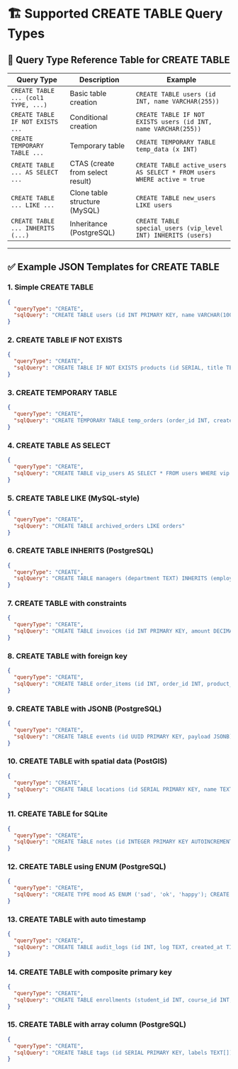 # 🏗️ Supported CREATE TABLE Query Types

## 🧾 Query Type Reference Table for CREATE TABLE

| Query Type                               | Description                             | Example |
|------------------------------------------|-----------------------------------------|---------|
| `CREATE TABLE ... (col1 TYPE, ...)`      | Basic table creation                    | `CREATE TABLE users (id INT, name VARCHAR(255))` |
| `CREATE TABLE IF NOT EXISTS ...`         | Conditional creation                    | `CREATE TABLE IF NOT EXISTS users (id INT, name VARCHAR(255))` |
| `CREATE TEMPORARY TABLE ...`             | Temporary table                         | `CREATE TEMPORARY TABLE temp_data (x INT)` |
| `CREATE TABLE ... AS SELECT ...`         | CTAS (create from select result)        | `CREATE TABLE active_users AS SELECT * FROM users WHERE active = true` |
| `CREATE TABLE ... LIKE ...`              | Clone table structure (MySQL)           | `CREATE TABLE new_users LIKE users` |
| `CREATE TABLE ... INHERITS (...)`        | Inheritance (PostgreSQL)                | `CREATE TABLE special_users (vip_level INT) INHERITS (users)` |

---

## ✅ Example JSON Templates for CREATE TABLE

### 1. Simple CREATE TABLE
```json
{
  "queryType": "CREATE",
  "sqlQuery": "CREATE TABLE users (id INT PRIMARY KEY, name VARCHAR(100), email VARCHAR(255))"
}
```

### 2. CREATE TABLE IF NOT EXISTS
```json
{
  "queryType": "CREATE",
  "sqlQuery": "CREATE TABLE IF NOT EXISTS products (id SERIAL, title TEXT, price DECIMAL(10,2))"
}
```

### 3. CREATE TEMPORARY TABLE
```json
{
  "queryType": "CREATE",
  "sqlQuery": "CREATE TEMPORARY TABLE temp_orders (order_id INT, created_at TIMESTAMP)"
}
```

### 4. CREATE TABLE AS SELECT
```json
{
  "queryType": "CREATE",
  "sqlQuery": "CREATE TABLE vip_users AS SELECT * FROM users WHERE vip = true"
}
```

### 5. CREATE TABLE LIKE (MySQL-style)
```json
{
  "queryType": "CREATE",
  "sqlQuery": "CREATE TABLE archived_orders LIKE orders"
}
```

### 6. CREATE TABLE INHERITS (PostgreSQL)
```json
{
  "queryType": "CREATE",
  "sqlQuery": "CREATE TABLE managers (department TEXT) INHERITS (employees)"
}
```

### 7. CREATE TABLE with constraints
```json
{
  "queryType": "CREATE",
  "sqlQuery": "CREATE TABLE invoices (id INT PRIMARY KEY, amount DECIMAL, created_at DATE, CONSTRAINT chk_amount CHECK (amount > 0))"
}
```

### 8. CREATE TABLE with foreign key
```json
{
  "queryType": "CREATE",
  "sqlQuery": "CREATE TABLE order_items (id INT, order_id INT, product_id INT, FOREIGN KEY (order_id) REFERENCES orders(id))"
}
```

### 9. CREATE TABLE with JSONB (PostgreSQL)
```json
{
  "queryType": "CREATE",
  "sqlQuery": "CREATE TABLE events (id UUID PRIMARY KEY, payload JSONB)"
}
```

### 10. CREATE TABLE with spatial data (PostGIS)
```json
{
  "queryType": "CREATE",
  "sqlQuery": "CREATE TABLE locations (id SERIAL PRIMARY KEY, name TEXT, geom GEOMETRY(Point, 4326))"
}
```

### 11. CREATE TABLE for SQLite
```json
{
  "queryType": "CREATE",
  "sqlQuery": "CREATE TABLE notes (id INTEGER PRIMARY KEY AUTOINCREMENT, content TEXT)"
}
```

### 12. CREATE TABLE using ENUM (PostgreSQL)
```json
{
  "queryType": "CREATE",
  "sqlQuery": "CREATE TYPE mood AS ENUM ('sad', 'ok', 'happy'); CREATE TABLE feelings (id INT, current_mood mood)"
}
```

### 13. CREATE TABLE with auto timestamp
```json
{
  "queryType": "CREATE",
  "sqlQuery": "CREATE TABLE audit_logs (id INT, log TEXT, created_at TIMESTAMP DEFAULT CURRENT_TIMESTAMP)"
}
```

### 14. CREATE TABLE with composite primary key
```json
{
  "queryType": "CREATE",
  "sqlQuery": "CREATE TABLE enrollments (student_id INT, course_id INT, PRIMARY KEY (student_id, course_id))"
}
```

### 15. CREATE TABLE with array column (PostgreSQL)
```json
{
  "queryType": "CREATE",
  "sqlQuery": "CREATE TABLE tags (id SERIAL PRIMARY KEY, labels TEXT[])"
}
```
